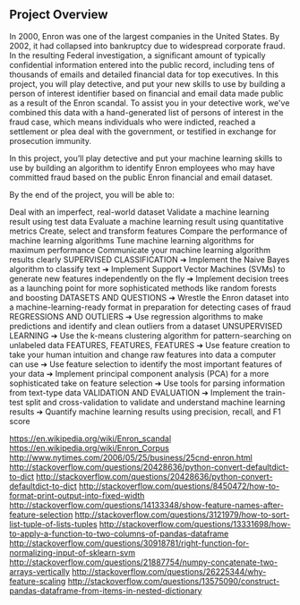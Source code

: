 
## Project Overview
In 2000, Enron was one of the largest companies in the United States. By 2002, it had collapsed into bankruptcy due to widespread corporate fraud. In the resulting Federal investigation, a significant amount of typically confidential information entered into the public record, including tens of thousands of emails and detailed financial data for top executives. In this project, you will play detective, and put your new skills to use by building a person of interest identifier based on financial and email data made public as a result of the Enron scandal. To assist you in your detective work, we've combined this data with a hand-generated list of persons of interest in the fraud case, which means individuals who were indicted, reached a settlement or plea deal with the government, or testified in exchange for prosecution immunity.

In this project, you’ll play detective and put your machine learning skills to use by building an algorithm to identify Enron employees who may have committed fraud based on the public Enron financial and email dataset.



By the end of the project, you will be able to:

Deal with an imperfect, real-world dataset
Validate a machine learning result using test data
Evaluate a machine learning result using quantitative metrics
Create, select and transform features
Compare the performance of machine learning algorithms
Tune machine learning algorithms for maximum performance
Communicate your machine learning algorithm results clearly
SUPERVISED CLASSIFICATION
➔ Implement the Naive Bayes algorithm to classify text
➔ Implement Support Vector Machines (SVMs) to generate new
features independently on the fly
➔ Implement decision trees as a launching point for more
sophisticated methods like random forests and boosting
DATASETS AND QUESTIONS
➔ Wrestle the Enron dataset into a machine-learning-ready format in preparation for detecting cases of fraud
REGRESSIONS AND OUTLIERS
➔ Use regression algorithms to make predictions and identify and clean outliers from a dataset
UNSUPERVISED LEARNING
➔ Use the k-means clustering algorithm for pattern-searching on unlabeled data
FEATURES, FEATURES, FEATURES
➔ Use feature creation to take your human intuition and change raw features into data a computer can use
➔ Use feature selection to identify the most important features of your data
➔ Implement principal component analysis (PCA) for a more sophisticated take on feature selection
➔ Use tools for parsing information from text-type data
VALIDATION AND EVALUATION
➔ Implement the train-test split and cross-validation to validate and understand machine learning results
➔ Quantify machine learning results using precision, recall, and F1 score

https://en.wikipedia.org/wiki/Enron_scandal
https://en.wikipedia.org/wiki/Enron_Corpus
http://www.nytimes.com/2006/05/25/business/25cnd-enron.html
http://stackoverflow.com/questions/20428636/python-convert-defaultdict-to-dict
http://stackoverflow.com/questions/20428636/python-convert-defaultdict-to-dict
http://stackoverflow.com/questions/8450472/how-to-format-print-output-into-fixed-width
http://stackoverflow.com/questions/14133348/show-feature-names-after-feature-selection
http://stackoverflow.com/questions/3121979/how-to-sort-list-tuple-of-lists-tuples
http://stackoverflow.com/questions/13331698/how-to-apply-a-function-to-two-columns-of-pandas-dataframe
http://stackoverflow.com/questions/30918781/right-function-for-normalizing-input-of-sklearn-svm
http://stackoverflow.com/questions/21887754/numpy-concatenate-two-arrays-vertically
http://stackoverflow.com/questions/26225344/why-feature-scaling
http://stackoverflow.com/questions/13575090/construct-pandas-dataframe-from-items-in-nested-dictionary
